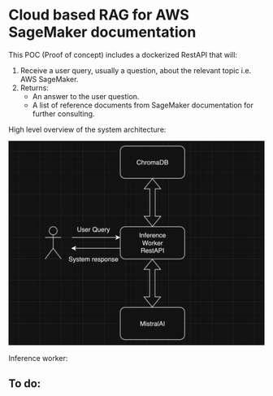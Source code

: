 # Cloud based RAG for AWS SageMaker documentation

This POC (Proof of concept) includes a dockerized RestAPI that will:

1. Receive a user query, usually a question, about the relevant topic i.e. AWS SageMaker.
1. Returns: 
    - An answer to the user question.
    - A list of reference documents from SageMaker documentation for further consulting.


High level overview of the system architecture:

![title](images/high_level_diag.png)

Inference worker:

## To do:

